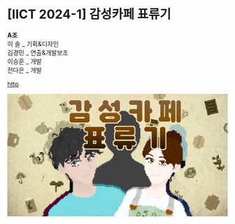 # [IICT 2024-1] 감성카페 표류기

**A조**&nbsp;&nbsp;&nbsp;&nbsp;  
이 솔 _ 기획&디자인&nbsp;&nbsp;&nbsp;&nbsp;  
김경민 _ 연출&개발보조&nbsp;&nbsp;&nbsp;&nbsp;  
이승훈 _ 개발&nbsp;&nbsp;&nbsp;&nbsp;  
전다은 _ 개발&nbsp;&nbsp;&nbsp;&nbsp;  

[http](https://github.com/rottingpotato/gamsungCafe_lastVer/)

![Alt text](/(assets)common_bg_items/opening_title.png)
